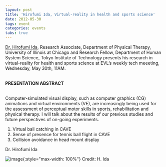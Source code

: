 ```yaml
---
layout: post
title: 'Hirofumi Ida, Virtual-reality in health and sports science'
date: 2012-05-30
tags: event
categories: events
tabs: true
---
```


<a href="http://researchmap.jp/hiroida/?lang=english">Dr. Hirofumi Ida</a>, Research Associate, Department of Physical Therapy, University of Illinois at Chicago and Research Fellow, Department of Human System Science, Tokyo Institute of Technology presents his research in virtual-reality for health and sports science at EVL&rsquo;s weekly tech meeeting, Wednesday, May 30th, 11AM.<br><br>

<strong>PRESENTATION ABSTRACT</strong><br><br>

Computer-simulated visual display, such as computer graphics (CG) animations and virtual environments (VE), are increasingly being used for the assessment of perceptual motor skills in sports, rehabilitation and physical therapy. I will talk about the results of our previous studies and future perspectives of on-going experiments.<br>
<ol>
<li>Virtual ball catching in CAVE</li>
<li>Sense of presence for tennis ball flight in CAVE</li>
<li>Collision avoidance in head mount display</li>
</ol>
Dr. Hirofumi Ida

![image](https://www.evl.uic.edu/output/originals/hida.jpg-srcw.jpg){:style="max-width: 100%"}
Credit: H. Ida

